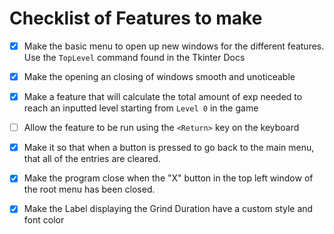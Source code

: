 # Checklist of Features to make

- [x] Make the basic menu to open up new windows for the different features. Use the `TopLevel` command found in the Tkinter Docs
- [x] Make the opening an closing of windows smooth and unoticeable
- [x] Make a feature that will calculate the total amount of exp needed to reach an inputted level starting from `Level 0` in the game
- [ ] Allow the feature to be run using the `<Return>` key on the keyboard
- [x] Make it so that when a button is pressed to go back to the main menu, that all of the entries are cleared.
- [x] Make the program close when the "X" button in the top left window of the root menu has been closed.
- [x] Make the Label displaying the Grind Duration have a custom style and font color

